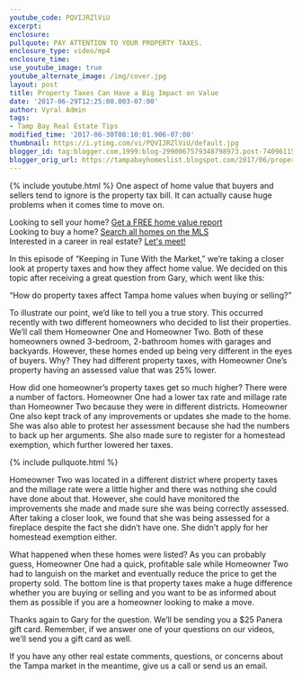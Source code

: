 ```yaml
---
youtube_code: PQVIJRZlViU
excerpt:
enclosure:
pullquote: PAY ATTENTION TO YOUR PROPERTY TAXES.
enclosure_type: video/mp4
enclosure_time:
use_youtube_image: true
youtube_alternate_image: /img/cover.jpg
layout: post
title: Property Taxes Can Have a Big Impact on Value
date: '2017-06-29T12:25:00.003-07:00'
author: Vyral Admin
tags:
- Tamp Bay Real Estate Tips
modified_time: '2017-06-30T08:10:01.906-07:00'
thumbnail: https://i.ytimg.com/vi/PQVIJRZlViU/default.jpg
blogger_id: tag:blogger.com,1999:blog-2990067579348798973.post-7409611561026509334
blogger_orig_url: https://tampabayhomeslist.blogspot.com/2017/06/property-taxes-can-have-big-impact-on.html
---
```

{% include youtube.html %}
One aspect of home value that buyers and sellers tend to ignore is the property tax bill. It can actually cause huge problems when it comes time to move on.

<div class="post-cta">
Looking to sell your home? <a href="https://www.tampabayhomeslist.com/cma/property-valuation/" target="_blank">Get a FREE home value report</a><br>
Looking to buy a home? <a href="https://www.tampabayhomeslist.com/search/advanced_search/" target="_blank">Search all homes on the MLS</a><br>
Interested in a career in real estate? <a href="http://tampabaycareers.blogspot.com/p/skype-or-coffee-meeting.html" target="_blank">Let's meet!</a>
</div>

In this episode of “Keeping in Tune With the Market,” we’re taking a closer look at property taxes and how they affect home value. We decided on this topic after receiving a great question from Gary, which went like this:

“How do property taxes affect Tampa home values when buying or selling?”

To illustrate our point, we’d like to tell you a true story. This occurred recently with two different homeowners who decided to list their properties. We’ll call them Homeowner One and Homeowner Two. Both of these homeowners owned 3-bedroom, 2-bathroom homes with garages and backyards. However, these homes ended up being very different in the eyes of buyers. Why? They had different property taxes, with Homeowner One’s property having an assessed value that was 25% lower.

How did one homeowner’s property taxes get so much higher? There were a number of factors. Homeowner One had a lower tax rate and millage rate than Homeowner Two because they were in different districts. Homeowner One also kept track of any improvements or updates she made to the home. She was also able to protest her assessment because she had the numbers to back up her arguments. She also made sure to register for a homestead exemption, which further lowered her taxes.

{% include pullquote.html %}

Homeowner Two was located in a different district where property taxes and the millage rate were a little higher and there was nothing she could have done about that. However, she could have monitored the improvements she made and made sure she was being correctly assessed. After taking a closer look, we found that she was being assessed for a fireplace despite the fact she didn’t have one. She didn’t apply for her homestead exemption either.

What happened when these homes were listed? As you can probably guess, Homeowner One had a quick, profitable sale while Homeowner Two had to languish on the market and eventually reduce the price to get the property sold. The bottom line is that property taxes make a huge difference whether you are buying or selling and you want to be as informed about them as possible if you are a homeowner looking to make a move.

Thanks again to Gary for the question. We’ll be sending you a $25 Panera gift card. Remember, if we answer one of your questions on our videos, we’ll send you a gift card as well.

If you have any other real estate comments, questions, or concerns about the Tampa market in the meantime, give us a call or send us an email.
